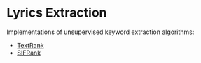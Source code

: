 # Lyrics Extraction
Implementations of unsupervised keyword extraction algorithms:
- [TextRank](Textrank/README.md)
- [SIFRank](SIFRank/README.md)